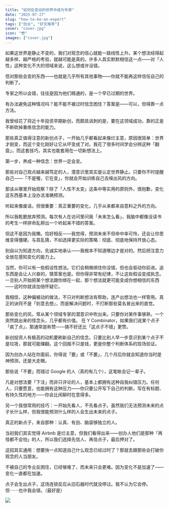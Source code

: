 ```yaml
---
title: "如何在变动的世界中成为专家"
date: "2025-07-27"
slug: "how-to-be-an-expert"
tags: ["创业", "好文推荐"]
cover: "cover.jpg"
icon: "😎"
images: ["cover.jpg"]
---
```

如果这世界是静止不变的，我们对观念的信心就能一路线性上升。某个想法经得起越多样、越严格的考验，就越可能是真的。许多人其实默默相信这一点——对「人性」这种变化不大的领域来说，这么想或许没错。



但对那些会变的东西——也就是几乎所有其他事物——你就不能再这样信任自己的判断了。



专家之所以会错，往往是因为他们精通的，是一个早已过期的世界。



有办法避免这种情况吗？能不能不被过时信念困住？答案是——可以，但得靠一点方法。



我曾经花了将近十年投资早期新创，而颇具讽刺的是，要在这领域成功，靠的正是不断砍掉重练信念的能力。



那些真正值得注意的新创点子，一开始几乎都看起来像烂主意，原因很简单：世界才刚变，而这个变化刚好让它从坏变成了对。我花了很多时间学会分辨这种「翻盘」，而这套技巧，其实也能套用在一切新想法上。



第一步，养成一种信念：世界一定会变。



那些对自己观点越来越笃定的人，潜意识里其实是认定世界静止。只要你不时提醒自己——「不是喔，它在变」，你就会开始训练自己去嗅出风的方向。



那该从哪里开始观察？除了「人性不太变」这条中等实用的原则外，很抱歉，变化这东西基本上没办法准确预测。



听起来像废话，但很重要：真正重要的变化，几乎从来都来自意料之外的方向。



所以我乾脆放弃预测。每次有人在访问里问我「未来怎么看」，我脑中都像没读书的考生一样拼命乱掰出一个听起来不错的答案。



但这不是因为我懒。恰好相反——我觉得，预测未来不但命中率可怜，还会让你思维变得僵硬。与其乱猜，不如选择更实际的策略：彻底、彻底地保持开放心态。



别自以为知道方向，先诚实地承认——我根本不知道哪边才是对的。然后把注意力全放在感知变化的能力上。



当然，你可以有一些假设性想法。它们会稍微绑住你没错，但也会驱动你前进。追东西是会让人兴奋的，猜答案也是。但你得非常有纪律，不让这些假设变成执念。
一旦别人开始把某个想法跟你绑在一起，那个想法就更可能变成你想相信的东西——这时你就该加倍怀疑它。



我相信，这种偏被动的做法，不只对判断想法有帮助，连产出想法也一样管用。真正的诀窍不是「刻意去想」，而是解决问题时，不打断那些莫名冒出来的直觉。



那些变化的风，常从某个领域专家的潜意识中吹出来。只要你对某件事够熟，一个突然跳出来的怪念头，几乎都有价值。
在 Y Combinator，如果我们说某个点子「疯了点」，那通常是称赞——搞不好还比「这点子不错」更赞。



新创投资人有极高的动机要刷新自己的信念。只要比别人早一步意识到某个点子不是垃圾，那就可能赚翻。这个回报不只是钱，更是你整个判断体系的现场验证。



因为创办人站在你面前，你得说「要」或「不要」，几个月后你就会知道你当时是神预测，还是大走眼。



那些说「不要」而错过 Google 的人（真的有几个），这笔帐会记一辈子。



凡是对想法要「下注」而非只评论的人，基本上都拥有这种自我纠错压力。任何人，只要愿意，也能拥有这种压力——你只要公开写下自己的判断。写在有标题、有持久性的地方——你会比闲聊时在意得多。



另一个我很常用的技巧：一开始先看人，不先看点子。虽然我们无法预测未来的点子长什么样，但我很能预测什么样的人会生出未来的点子。



真正的新点子，来自那种：认真、有劲、脑袋够独立的人。



当初我们其实觉得 Airbnb 是烂主意，但我们看得出来——创办人他们是那种「再怪都不会怕」的人，所以我们选择先信人、再信点子，最后押对了。



这招其实通用：想要快一点知道自己什么观念已经过时了？那就去跟那些会打破你观念的人当朋友。



不被自己的专业反困住，已经够难了，而未来只会更难。因为变化不是加速了——变化一直都在加速。



点子会生出点子，这场连锁反应从旧石器时代就没停过。我不认为它会停。
但⋯⋯也许我会错。（最好是）




![](https://prod-files-secure.s3.us-west-2.amazonaws.com/112d0858-5090-4d34-a606-b75eb8d65fd2/46476355-9cf3-4e99-9b7a-3531bc426380/1000202064.png?X-Amz-Algorithm=AWS4-HMAC-SHA256&X-Amz-Content-Sha256=UNSIGNED-PAYLOAD&X-Amz-Credential=ASIAZI2LB466QKQFU3GX%2F20250824%2Fus-west-2%2Fs3%2Faws4_request&X-Amz-Date=20250824T143142Z&X-Amz-Expires=3600&X-Amz-Security-Token=IQoJb3JpZ2luX2VjEOr%2F%2F%2F%2F%2F%2F%2F%2F%2F%2FwEaCXVzLXdlc3QtMiJGMEQCIBzYE2Mr47O%2BXw79IVShpgb6aeB3%2FQYSgVlK0pjxpgr7AiBkksuJvdEbr%2Bn0uoOUmut99q4G2X9H902FTGR8B8cmbyr%2FAwhDEAAaDDYzNzQyMzE4MzgwNSIMTLDPvMEyDLHNUyzGKtwDVShhzcujzO231TO%2FO4tvligosuh%2BaJGBB0FXUlGdkO6RNR5OvOirp9CQvCUc4hEHNUzH%2BlMkzzNwrmw31Xb9SR7MWgBmFQ02lZG0IHzl6%2FQfP9%2FmLnzJqeZfKWBxSF2RaLLMspfIoHs7LBhyFVM4IKd8JV7rTdIcj7Q3jYOJPA2rpvNCA1JSz%2B%2FgSP%2FnWJtVSNC3sVc5YVx28tLW4EqkP7q%2B0Ul5Nd8SL7IscZ0jdKz8EEl27ZKNmpzlbOVuDP7DDwqPVt9zWX4IOzk8BlBf%2B9S1qBvTxUnk7H7%2FWd1MjOh7BaFogt0l3RoiC8a3zbmpNngnwE6iwemexBpFgHMipUM4JwxQGTMl909vK2EFmuEbmGE0QhqdkiOGhcNxrVVIHstmbFvIXfVX8up8dz9U8afN%2FtB5oTUz7Dv4mUb%2BxaqGVcpZ9NmqPutB6eCIbOL5LpDNG4pH4DapJy1PTFNff2kPwvWJMen%2Bkhe2LlLbpCK2GgjVd3vMwmH0qUNu8noErP6LSWbnYU%2BEKb8hVR%2FFGKncDpp6rNFvDTlLZyoT5axbNLpNlLrIBnWIiMCB7qdsAs2qNLgl4EndZNdxGKOUCPxdc6KSiIKIn5MHAsJpMreKoain0sdHlAOP3jswsb%2BrxQY6pgGVSA79EsgCvzep9pDsqK4Cn706AWvX5gUnKg7Cq%2F3iR%2B3UDMubrw3bsbxG83ERFUI35K7BIJncYAtIL50MklUVBbYrGxBBhhbtKgzt4Bj7EJf%2F%2FCIhAy6bZVdkwZXLdHyDDGE4oQfGOxb9pqN%2B4GQmQIANN%2BNZs1muDHvsz6NugvkxrujO%2FUsiLVZU3uJ1GY0RzUrckqBWnQ5Wbx%2FG6miNRT2JrWZJ&X-Amz-Signature=6938718dab9db3273e830a41e89c09aec6afb7eedef15f49aefe2764c6398770&X-Amz-SignedHeaders=host&x-amz-checksum-mode=ENABLED&x-id=GetObject)

